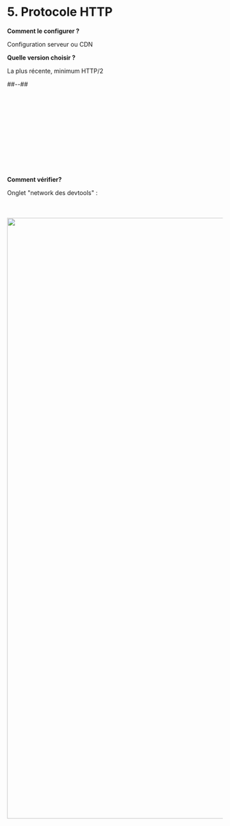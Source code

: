 <!-- .slide: class="two-column with-code columns-40-60" -->

# 5. Protocole HTTP

**Comment le configurer ?**

Configuration serveur ou CDN

**Quelle version choisir ?**

La plus récente, minimum HTTP/2

##--##

<div style="margin-top: 205px">

**Comment vérifier?**

Onglet "network des devtools" :

<img src="./assets/images/03-speed/http-devtools.png" style="width: 1400px; height: auto; display: block; margin-top: 50px"  />

</div>
